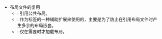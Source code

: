 - 布局文件的复用
  - <include> : 引用公共布局。 
  - <merge> : 作为<include>标签的一种辅助扩展来使用的，主要是为了防止在引用布局文件时产生多余的布局嵌套。
  - <ViewStub> : 仅在需要时才加载布局。